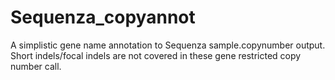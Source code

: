 # Sequenza_copyannot
A simplistic gene name annotation to Sequenza sample.copynumber output. Short indels/focal indels are not covered in these gene restricted copy number call. 

